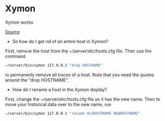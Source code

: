 # Xymon

Xymon works

[Source](http://xymon.sourceforge.net/xymon/help/xymon-tips.html)

* So how do I get rid of an entire host in Xymon?

First, remove the host from the ~/server/etc/hosts.cfg file. Then use the command

```bash
~/server/bin/xymon 127.0.0.1 "drop HOSTNAME"
```

to permanenly remove all traces of a host. Note that you need the quotes around the "drop HOSTNAME".

* How do I rename a host in the Xymon display?

First, change the ~/server/etc/hosts.cfg file so it has the new name. Then to move your historical data over to the new name, run

```bash
~/server/bin/xymon 127.0.0.1 "rename OLDHOSTNAME NEWHOSTNAME"
```
